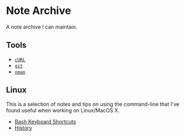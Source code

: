 # Note Archive

A note archive I can maintain.

## Tools

- [`cURL`](tools/curl.md)
- [`git`](tools/git.md)
- [`nmap`](tools/nmap.md)

## Linux

This is a selection of notes and tips on using the command-line that I've found useful when working on Linux/MacOS X.

- [Bash Keyboard Shortcuts](linux/bash-keyboard-shortcuts.md)
- [History](linux/history.md)
